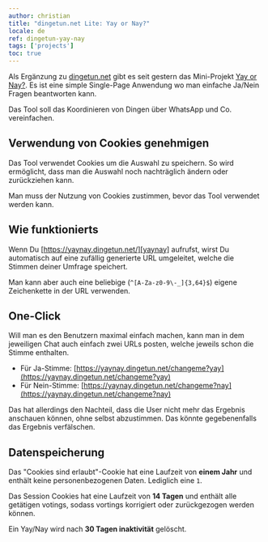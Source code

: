 ```yaml
---
author: christian
title: "dingetun.net Lite: Yay or Nay?"
locale: de
ref: dingetun-yay-nay
tags: ['projects']
toc: true
---
```


Als Ergänzung zu [dingetun.net][dingetun] gibt es seit gestern
das Mini-Projekt [Yay or Nay?][yaynay]. Es ist eine simple Single-Page
Anwendung wo man einfache Ja/Nein Fragen beantworten kann.

Das Tool soll das Koordinieren von Dingen über WhatsApp und Co.
vereinfachen.

[dingetun]: https://dingetun.net/
[yaynay]: https://yaynay.dingetun.net/

## Verwendung von Cookies genehmigen

Das Tool verwendet Cookies um die Auswahl zu speichern. So wird ermöglicht,
dass man die Auswahl noch nachträglich ändern oder zurückziehen kann.

Man muss der Nutzung von Cookies zustimmen, bevor das Tool verwendet werden kann.

## Wie funktionierts

Wenn Du [https://yaynay.dingetun.net/][yaynay] aufrufst, wirst Du automatisch
auf eine zufällig generierte URL umgeleitet, welche die Stimmen deiner Umfrage
speichert.

Man kann aber auch eine beliebige (`^[A-Za-z0-9\-_]{3,64}$`) eigene Zeichenkette
in der URL verwenden.

## One-Click

Will man es den Benutzern maximal einfach machen, kann man in dem jeweiligen
Chat auch einfach zwei URLs posten, welche jeweils schon die Stimme enthalten.

- Für Ja-Stimme: [https://yaynay.dingetun.net/changeme?yay](https://yaynay.dingetun.net/changeme?yay)
- Für Nein-Stimme: [https://yaynay.dingetun.net/changeme?nay](https://yaynay.dingetun.net/changeme?nay)

Das hat allerdings den Nachteil, dass die User nicht mehr das Ergebnis anschauen können,
ohne selbst abzustimmen. Das könnte gegebenenfalls das Ergebnis verfälschen.

## Datenspeicherung

Das "Cookies sind erlaubt"-Cookie hat eine Laufzeit von **einem Jahr** und enthält keine
personenbezogenen Daten. Lediglich eine `1`.

Das Session Cookies hat eine Laufzeit von **14 Tagen** und enthält alle getätigen votings,
sodass vortings korrigiert oder zurückgezogen werden können.

Ein Yay/Nay wird nach **30 Tagen inaktivität** gelöscht.
